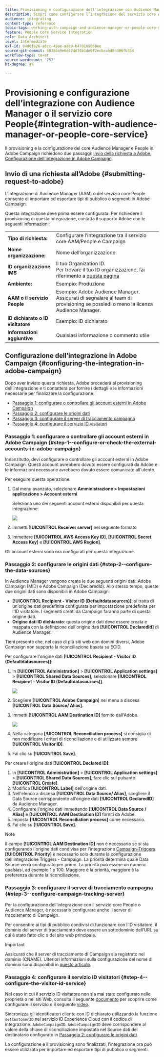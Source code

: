 ```yaml
---
title: Provisioning e configurazione dell’integrazione con Audience Manager o il servizio core People
description: Scopri come configurare l’integrazione del servizio core Audience Manager/People per iniziare a condividere audience o segmenti con le diverse soluzioni Adobe Experience Cloud.
audience: integrating
content-type: reference
topic-tags: working-with-campaign-and-audience-manager-or-people-core-service
feature: People Core Service Integration
role: Data Architect
level: Intermediate
exl-id: 04d0fe26-a8cc-49ae-aaa9-b470169068ee
source-git-commit: 60386a9e6e424d76b1de0f2ecbeab48dd06fb354
workflow-type: tm+mt
source-wordcount: '757'
ht-degree: 4%

---
```


# Provisioning e configurazione dell’integrazione con Audience Manager o il servizio core People{#integration-with-audience-manager-or-people-core-service}

Il provisioning e la configurazione del core Audience Manager e People in Adobe Campaign richiedono due passaggi: [Invio della richiesta a Adobe](#submitting-request-to-adobe), [Configurazione dell&#39;integrazione in Adobe Campaign](#configuring-the-integration-in-adobe-campaign).

## Invio di una richiesta all’Adobe {#submitting-request-to-adobe}

L’integrazione di Audience Manager (AAM) o del servizio core People consente di importare ed esportare tipi di pubblico o segmenti in Adobe Campaign.

Questa integrazione deve prima essere configurata. Per richiedere il provisioning di questa integrazione, contatta il supporto Adobe con le seguenti informazioni:

<table> 
 <tbody> 
  <tr> 
   <td> <strong>Tipo di richiesta:</strong><br /> </td> 
   <td> Configurare l’integrazione tra il servizio core AAM/People e Campaign </td> 
  </tr> 
  <tr> 
   <td> <strong>Nome organizzazione:</strong><br /> </td> 
   <td> Nome dell’organizzazione </td> 
  </tr> 
  <tr> 
   <td> <strong>ID organizzazione IMS</strong><br /> </td> 
   <td> Il tuo Organization ID. <br> Per trovare il tuo ID organizzazione, fai riferimento a <a href="https://experienceleague.adobe.com/docs/core-services/interface/administration/organizations.html?lang=it">questa pagina</a></td> 
  </tr> 
  <tr> 
   <td> <strong>Ambiente:</strong><br /> </td> 
   <td> Esempio: Produzione </td> 
  </tr> 
  <tr> 
   <td> <strong>AAM o il servizio People</strong><br /> </td> 
   <td> Esempio: Adobe Audience Manager. Assicurati di segnalare al team di provisioning se possiedi o meno la licenza Audience Manager.</td> 
  </tr> 
  <tr> 
   <td> <strong>ID dichiarato o ID visitatore</strong><br /> </td> 
   <td> Esempio: ID dichiarato </td> 
  </tr> 
  <tr> 
   <td> <strong>Informazioni aggiuntive</strong><br /> </td> 
   <td> Qualsiasi informazione o commento utile </td> 
  </tr> 
 </tbody> 
</table>

## Configurazione dell’integrazione in Adobe Campaign {#configuring-the-integration-in-adobe-campaign}

Dopo aver inviato questa richiesta, Adobe procederà al provisioning dell’integrazione e ti contatterà per fornire i dettagli e le informazioni necessarie per finalizzare la configurazione:

* [Passaggio 1: configurare o controllare gli account esterni in Adobe Campaign](#step-1--configure-or-check-the-external-accounts-in-adobe-campaign)
* [Passaggio 2: configurare le origini dati](#step-2--configure-the-data-sources)
* [Passaggio 3: configurare il server di tracciamento campagna](#step-3--configure-campaign-tracking-server)
* [Passaggio 4: configurare il servizio ID visitatori](#step-4--configure-the-visitor-id-service)

### Passaggio 1: configurare o controllare gli account esterni in Adobe Campaign {#step-1--configure-or-check-the-external-accounts-in-adobe-campaign}

Innanzitutto, devi configurare o controllare gli account esterni in Adobe Campaign. Questi account avrebbero dovuto essere configurati da Adobe e le informazioni necessarie avrebbero dovuto essere comunicate all&#39;utente.

Per eseguire questa operazione:

1. Dal menu avanzato, selezionare **Amministrazione > Impostazioni applicazione > Account esterni**.

   Seleziona uno dei seguenti account esterni disponibili per questa integrazione:

   ![](assets/integration_aam_1.png)

1. Immetti **[!UICONTROL Receiver server]** nel seguente formato
1. Immettere **[!UICONTROL AWS Access Key ID]**, **[!UICONTROL Secret Access Key]** e **[!UICONTROL AWS Region]**.

Gli account esterni sono ora configurati per questa integrazione.

### Passaggio 2: configurare le origini dati {#step-2--configure-the-data-sources}

In Audience Manager vengono create le due seguenti origini dati: Adobe Campaign (MID) e Adobe Campaign (DeclaredId). Allo stesso tempo, queste due origini dati sono disponibili in Adobe Campaign:

* **[!UICONTROL Recipient - Visitor ID (Defaultdatasources)]**: si tratta di un&#39;origine dati predefinita configurata per impostazione predefinita per l&#39;ID visitatore. I segmenti creati da Campaign faranno parte di questa origine dati.
* **Origine dati ID dichiarato**: questa origine dati deve essere creata e mappata con la definizione dell&#39;origine dati **[!UICONTROL DeclaredId]** di Audience Manager.

Tieni presente che, nel caso di più siti web con domini diversi, Adobe Campaign non supporta la riconciliazione basata su ECID.

Per configurare l&#39;origine dati **[!UICONTROL Recipient - Visitor ID (Defaultdatasources)]**:

1. In **[!UICONTROL Administration]** > **[!UICONTROL Application settings]** > **[!UICONTROL Shared Data Sources]**, selezionare **[!UICONTROL Recipient - Visitor ID (Defaultdatasources)]**.

   ![](assets/integration_aam_2.png)

1. Scegliere **[!UICONTROL Adobe Campaign]** nel menu a discesa **[!UICONTROL Data Source/ Alias]**.
1. Immetti **[!UICONTROL AAM Destination ID]** fornito dall&#39;Adobe.

   ![](assets/integration_aam_3.png)

1. Nella categoria **[!UICONTROL Reconciliation process]** si consiglia di non modificare i criteri di riconciliazione e di utilizzare sempre **[!UICONTROL Visitor ID]**.
1. Fai clic su **[!UICONTROL Save]**.

Per creare l&#39;origine dati **[!UICONTROL Declared ID]**:

1. In **[!UICONTROL Administration]** > **[!UICONTROL Application settings]** > **[!UICONTROL Shared Data Sources]**, fare clic sul pulsante **[!UICONTROL Create]**.
1. Modifica **[!UICONTROL Label]** dell&#39;origine dati.
1. Nell&#39;elenco a discesa **[!UICONTROL Data Source/ Alias]**, scegliere il Data Source corrispondente all&#39;origine dati **[!UICONTROL DeclaredID]** da Audience Manager.
1. Configurare l&#39;origine dati immettendo **[!UICONTROL Data Source / Alias]** e **[!UICONTROL AAM Destination ID]** forniti da Adobe.
1. Imposta **[!UICONTROL Reconciliation process]** come necessario.
1. Fai clic su **[!UICONTROL Save]**.

>[!NOTE]
>
>Il campo **[!UICONTROL AAM Destination ID]** non è necessario se si sta configurando l&#39;origine dati condivisa per l&#39;integrazione [Campaign-Triggers](../../integrating/using/configuring-triggers-in-experience-cloud.md). **[!UICONTROL Priority]** è necessario solo durante la configurazione dell&#39;integrazione Triggers - Campaign. La priorità determina quale Data Source verrà configurato per primo. La priorità può essere un numero qualsiasi, ad esempio 1 o 100. Maggiore è la priorità, maggiore è la preferenza durante la riconciliazione.

### Passaggio 3: configurare il server di tracciamento campagna {#step-3--configure-campaign-tracking-server}

Per la configurazione dell’integrazione con il servizio core People o Audience Manager, è necessario configurare anche il server di tracciamento di Campaign.

Per consentire ai tipi di pubblico condivisi di funzionare con l’ID visitatore, il dominio del server di tracciamento deve essere un sottodominio dell’URL su cui è stato fatto clic o del sito web principale.

>[!IMPORTANT]
>
> Assicurati che il server di tracciamento di Campaign sia registrato nel dominio (CNAME). Ulteriori informazioni sulla configurazione del nome di dominio sono disponibili in [questo articolo](https://helpx.adobe.com/it/campaign/kb/domain-name-delegation.html).

### Passaggio 4: configurare il servizio ID visitatori {#step-4--configure-the-visitor-id-service}

Nel caso in cui il servizio ID visitatore non sia mai stato configurato nelle proprietà o nei siti Web, consulta il seguente [documento](https://experienceleague.adobe.com/docs/id-service/using/implementation/setup-aam-analytics.html) per scoprire come configurare il servizio o il seguente [video](https://helpx.adobe.com/it/marketing-cloud/how-to/email-marketing.html#step-two).

Sincronizza gli identificatori cliente con ID dichiarato utilizzando la funzione `setCustomerID` nel servizio ID Experience Cloud con il codice di integrazione: `AdobeCampaignID`. `AdobeCampaignID` deve corrispondere al valore della chiave di riconciliazione impostata nel Source dati del destinatario configurato in [Passaggio 2: configurare le origini dati](#step-2--configure-the-data-sources).

La configurazione e il provisioning sono finalizzati, l’integrazione ora può essere utilizzata per importare ed esportare tipi di pubblico o segmenti.

